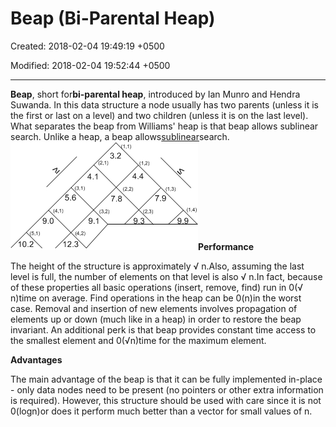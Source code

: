 # Beap (Bi-Parental Heap)

Created: 2018-02-04 19:49:19 +0500

Modified: 2018-02-04 19:52:44 +0500

---

**Beap**, short for**bi-parental heap**, introduced by Ian Munro and Hendra Suwanda. In this data structure a node usually has two parents (unless it is the first or last on a level) and two children (unless it is on the last level). What separates the beap from Williams' heap is that beap allows sublinear search.
Unlike a heap, a beap allows[sublinear](https://en.wikipedia.org/wiki/Sublinear)search.
![](media/Beap-(Bi-Parental-Heap)-image1.png)**Performance**

The height of the structure is approximately √ n.Also, assuming the last level is full, the number of elements on that level is also √ n.In fact, because of these properties all basic operations (insert, remove, find) run in 0(√ n)time on average. Find operations in the heap can be 0(n)in the worst case. Removal and insertion of new elements involves propagation of elements up or down (much like in a heap) in order to restore the beap invariant. An additional perk is that beap provides constant time access to the smallest element and 0(√n)time for the maximum element.

**Advantages**

The main advantage of the beap is that it can be fully implemented in-place - only data nodes need to be present (no pointers or other extra information is required). However, this structure should be used with care since it is not 0(logn)or does it perform much better than a vector for small values of n.
